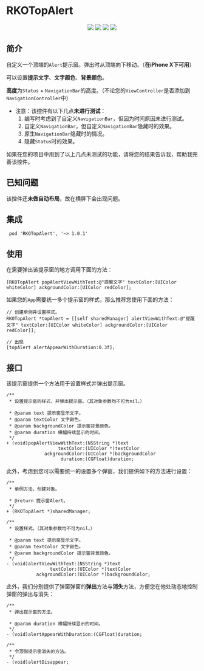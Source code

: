 # RKOTopAlert

<p align="center">
<a href=""><img src="https://img.shields.io/badge/pod-v1.0.1-brightgreen.svg"></a>
<a href=""><img src="https://img.shields.io/badge/ObjectiveC-compatible-orange.svg"></a>
<a href=""><img src="https://img.shields.io/badge/platform-iOS%207.0%2B-ff69b5152950834.svg"></a>
<a href="https://github.com/rakuyoMo/RKOTools/blob/master/LICENSE"><img src="https://img.shields.io/badge/license-MIT-green.svg?style=flat"></a>
</p>

## 简介

自定义一个顶端的`Alert`提示窗。弹出时从顶端向下移动。（**在iPhone X下可用**）

可以设置**提示文字**、**文字颜色**、**背景颜色**。

**高度**为`Status` + `NavigationBar`的高度。（不论您的`ViewController`是否添加到`NavigationController`中）

- 注意：该控件有以下几点**未进行测试**：
    1. 编写时考虑到了自定义`NavigationBar`，但因为时间原因未进行测试。
    2. 自定义`NavigationBar`，但自定义`NavigationBar`隐藏时的效果。
    3. 原生`NavigationBar`隐藏时的情况。
    4. 隐藏`Status`时的效果。

如果在您的项目中用到了以上几点未测试的功能，请将您的结果告诉我，帮助我完善该控件。

## 已知问题

该控件还**未做自动布局**，故在横屏下会出现问题。

## 集成

```shell
 pod 'RKOTopAlert', '~> 1.0.1'
```

## 使用

在需要弹出该提示窗的地方调用下面的方法：

```objc
[RKOTopAlert popAlertViewWithText:@"提醒文字" textColor:[UIColor whiteColor] ackgroundColor:[UIColor redColor];
```

如果您的`App`需要统一多个提示窗的样式，那么推荐您使用下面的方法：

```objc
// 创建单例并设置样式。
RKOTopAlert *topAlert = [[self sharedManager] alertViewWithText:@"提醒文字" textColor:[UIColor whiteColor] ackgroundColor:[UIColor redColor]];
    
// 出现
[topAlert alertAppearWithDuration:0.3f];
```

## 接口

该提示窗提供一个方法用于设置样式并弹出提示窗。

```objc
/**
 * 设置提示窗的样式，并弹出提示窗。（其对象参数均不可为nil。）

 * @param text 提示窗显示文字。
 * @param textColor 文字颜色。
 * @param backgroundColor 提示窗背景颜色。
 * @param duration 横幅持续显示的时间。
 */
+ (void)popAlertViewWithText:(NSString *)text
                   textColor:(UIColor *)textColor
              ackgroundColor:(UIColor *)backgroundColor
                    duration:(CGFloat)duration;
```

此外，考虑到您可以需要统一的设置多个弹窗，我们提供如下的方法进行设置：

```objc
/**
 * 单例方法，创建对象。

 * @return 提示窗Alert。
 */
+ (RKOTopAlert *)sharedManager;

/**
 * 设置样式。（其对象参数均不可为nil。）

 * @param text 提示窗显示文字。
 * @param textColor 文字颜色。
 * @param backgroundColor 提示窗背景颜色。
 */
- (void)alertViewWithText:(NSString *)text
                textColor:(UIColor *)textColor
           ackgroundColor:(UIColor *)backgroundColor;
```

此外，我们分别提供了弹窗弹窗的**弹出**方法与**消失**方法，方便您在他处动态地控制弹窗的弹出与消失：

```objc
/**
 * 弹出提示窗的方法。

 * @param duration 横幅持续显示的时间。
 */
- (void)alertAppearWithDuration:(CGFloat)duration;

/**
 * 令顶部提示窗消失的方法。
 */
- (void)alertDisappear;
```
